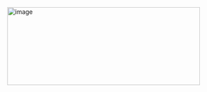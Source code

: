 <img width="442" height="179" alt="image" src="https://github.com/user-attachments/assets/3646b74e-6c70-4046-813a-ac4d01d28423" />
